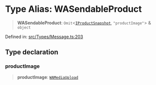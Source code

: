 # Type Alias: WASendableProduct

> **WASendableProduct**: `Omit`\<[`IProductSnapshot`](../namespaces/proto/namespaces/Message/namespaces/ProductMessage/interfaces/IProductSnapshot.md), `"productImage"`\> & `object`

Defined in: [src/Types/Message.ts:203](https://github.com/Fokusdotid/bail/blob/cf6cc85134e12081bc635cea02cc0eee74033a81/src/Types/Message.ts#L203)

## Type declaration

### productImage

> **productImage**: [`WAMediaUpload`](WAMediaUpload.md)
